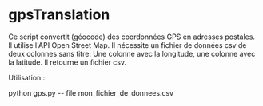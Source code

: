 # gpsTranslation
Ce script convertit (géocode) des coordonnées GPS en adresses postales.
Il utilise l'API Open Street Map.
Il nécessite un fichier de données csv de deux colonnes sans titre:
   Une colonne avec la longitude, une colonne avec la latitude.
Il retourne un fichier csv.

Utilisation :

python gps.py -- file mon_fichier_de_donnees.csv